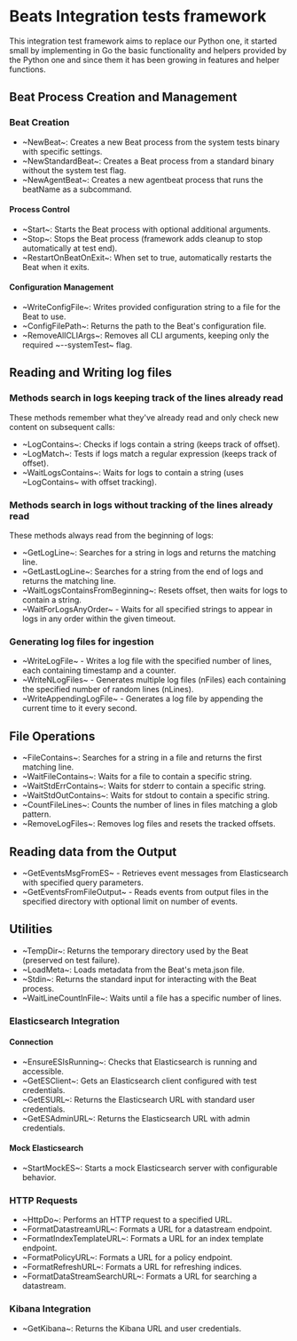 # Beats Integration tests framework

This integration test framework aims to replace our Python one, it
started small by implementing in Go the basic functionality and
helpers provided by the Python one and since them it has been growing
in features and helper functions.

## Beat Process Creation and Management

### Beat Creation
+ ~NewBeat~: Creates a new Beat process from the system tests binary with specific settings.
+ ~NewStandardBeat~: Creates a Beat process from a standard binary without the system test flag.
+ ~NewAgentBeat~: Creates a new agentbeat process that runs the beatName as a subcommand.

#### Process Control
+ ~Start~: Starts the Beat process with optional additional arguments.
+ ~Stop~: Stops the Beat process (framework adds cleanup to stop automatically at test end).
+ ~RestartOnBeatOnExit~: When set to true, automatically restarts the Beat when it exits.

#### Configuration Management
+ ~WriteConfigFile~: Writes provided configuration string to a file for the Beat to use.
+ ~ConfigFilePath~: Returns the path to the Beat's configuration file.
+ ~RemoveAllCLIArgs~: Removes all CLI arguments, keeping only the required ~--systemTest~ flag.

## Reading and Writing log files

### Methods search in logs keeping track of the lines already read
These methods remember what they've already read and only check new content on subsequent calls:

+ ~LogContains~: Checks if logs contain a string (keeps track of offset).
+ ~LogMatch~: Tests if logs match a regular expression (keeps track of offset).
+ ~WaitLogsContains~: Waits for logs to contain a string (uses ~LogContains~ with offset tracking).

### Methods search in logs without tracking of the lines already read
These methods always read from the beginning of logs:

+ ~GetLogLine~: Searches for a string in logs and returns the matching line.
+ ~GetLastLogLine~: Searches for a string from the end of logs and returns the matching line.
+ ~WaitLogsContainsFromBeginning~: Resets offset, then waits for logs to contain a string.
+ ~WaitForLogsAnyOrder~ - Waits for all specified strings to appear in logs in any order within the given timeout.

### Generating log files for ingestion

+ ~WriteLogFile~ - Writes a log file with the specified number of lines, each containing timestamp and a counter.
+ ~WriteNLogFiles~ - Generates multiple log files (nFiles) each containing the specified number of random lines (nLines).
+ ~WriteAppendingLogFile~ - Generates a log file by appending the current time to it every second.

## File Operations

+ ~FileContains~: Searches for a string in a file and returns the first matching line.
+ ~WaitFileContains~: Waits for a file to contain a specific string.
+ ~WaitStdErrContains~: Waits for stderr to contain a specific string.
+ ~WaitStdOutContains~: Waits for stdout to contain a specific string.
+ ~CountFileLines~: Counts the number of lines in files matching a glob pattern.
+ ~RemoveLogFiles~: Removes log files and resets the tracked offsets.

## Reading data from the Output

+ ~GetEventsMsgFromES~ - Retrieves event messages from Elasticsearch with specified query parameters.
+ ~GetEventsFromFileOutput~ - Reads events from output files in the specified directory with optional limit on number of events.

## Utilities

+ ~TempDir~: Returns the temporary directory used by the Beat (preserved on test failure).
+ ~LoadMeta~: Loads metadata from the Beat's meta.json file.
+ ~Stdin~: Returns the standard input for interacting with the Beat process.
+ ~WaitLineCountInFile~: Waits until a file has a specific number of lines.

### Elasticsearch Integration

#### Connection
+ ~EnsureESIsRunning~: Checks that Elasticsearch is running and accessible.
+ ~GetESClient~: Gets an Elasticsearch client configured with test credentials.
+ ~GetESURL~: Returns the Elasticsearch URL with standard user credentials.
+ ~GetESAdminURL~: Returns the Elasticsearch URL with admin credentials.

#### Mock Elasticsearch
+ ~StartMockES~: Starts a mock Elasticsearch server with configurable behavior.

### HTTP Requests
+ ~HttpDo~: Performs an HTTP request to a specified URL.
+ ~FormatDatastreamURL~: Formats a URL for a datastream endpoint.
+ ~FormatIndexTemplateURL~: Formats a URL for an index template endpoint.
+ ~FormatPolicyURL~: Formats a URL for a policy endpoint.
+ ~FormatRefreshURL~: Formats a URL for refreshing indices.
+ ~FormatDataStreamSearchURL~: Formats a URL for searching a datastream.

### Kibana Integration
+ ~GetKibana~: Returns the Kibana URL and user credentials.
